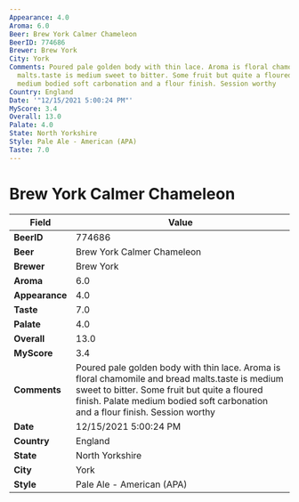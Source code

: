 ```yaml
---
Appearance: 4.0
Aroma: 6.0
Beer: Brew York Calmer Chameleon
BeerID: 774686
Brewer: Brew York
City: York
Comments: Poured pale golden body with thin lace. Aroma is floral chamomile and bread
  malts.taste is medium sweet to bitter. Some fruit but quite a floured finish. Palate
  medium bodied soft carbonation and a flour finish. Session worthy
Country: England
Date: '"12/15/2021 5:00:24 PM"'
MyScore: 3.4
Overall: 13.0
Palate: 4.0
State: North Yorkshire
Style: Pale Ale - American (APA)
Taste: 7.0
---
```


# Brew York Calmer Chameleon

| Field         | Value |
|---------------|-------|
| **BeerID** | 774686 |
| **Beer** | Brew York Calmer Chameleon |
| **Brewer** | Brew York |
| **Aroma** | 6.0 |
| **Appearance** | 4.0 |
| **Taste** | 7.0 |
| **Palate** | 4.0 |
| **Overall** | 13.0 |
| **MyScore** | 3.4 |
| **Comments** | Poured pale golden body with thin lace. Aroma is floral chamomile and bread malts.taste is medium sweet to bitter. Some fruit but quite a floured finish. Palate medium bodied soft carbonation and a flour finish. Session worthy |
| **Date** | 12/15/2021 5:00:24 PM |
| **Country** | England |
| **State** | North Yorkshire |
| **City** | York |
| **Style** | Pale Ale - American (APA) |
